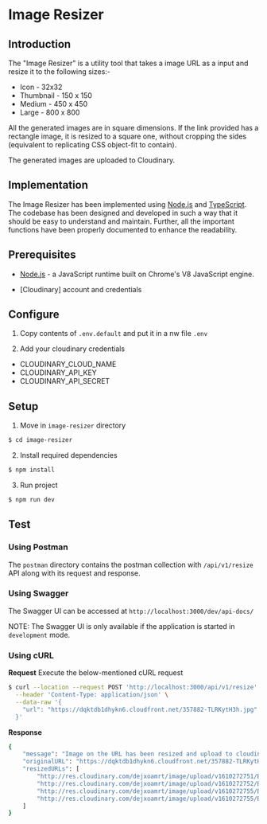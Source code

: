 # Image Resizer

## Introduction

The "Image Resizer" is a utility tool that takes a image URL as a input and resize it to the following sizes:-

- Icon - 32x32
- Thumbnail - 150 x 150
- Medium - 450 x 450
- Large - 800 x 800

All the generated images are in square dimensions. If the link provided has a rectangle image, it is resized to a square one, without cropping the sides (equivalent to replicating CSS object-fit to contain).

The generated images are uploaded to Cloudinary.

## Implementation

The Image Resizer has been implemented using [Node.js](https://nodejs.org) and [TypeScript](https://www.typescriptlang.org/). The codebase has been designed and developed in such a way that it should be easy to understand and maintain.
Further, all the important functions have been properly documented to enhance the readability.

## Prerequisites

- [Node.js](https://nodejs.org/en/) - a JavaScript runtime built on Chrome's V8 JavaScript engine.

- [Cloudinary] account and credentials

## Configure

1. Copy contents of `.env.default` and put it in a nw file `.env`

2. Add your cloudinary credentials

- CLOUDINARY_CLOUD_NAME
- CLOUDINARY_API_KEY
- CLOUDINARY_API_SECRET

## Setup

1. Move in `image-resizer` directory

```bash
$ cd image-resizer
```

2. Install required dependencies

```bash
$ npm install
```

3. Run project

```bash
$ npm run dev
```

## Test

### Using Postman

The `postman` directory contains the postman collection with `/api/v1/resize` API along with its request and response.

### Using Swagger

The Swagger UI can be accessed at `http://localhost:3000/dev/api-docs/`

NOTE: The Swagger UI is only available if the application is started in `development` mode.

### Using cURL

**Request** Execute the below-mentioned cURL request

```bash
$ curl --location --request POST 'http://localhost:3000/api/v1/resize' \
  --header 'Content-Type: application/json' \
  --data-raw '{
    "url": "https://dqktdb1dhykn6.cloudfront.net/357882-TLRKytH3h.jpg"
  }'
```

**Response**

```bash
{
    "message": "Image on the URL has been resized and upload to cloudinary",
    "originalURL": "https://dqktdb1dhykn6.cloudfront.net/357882-TLRKytH3h.jpg",
    "resizedURLs": [
        "http://res.cloudinary.com/dejxoamrt/image/upload/v1610272751/BMSQ4KBpJ/32-32/h8nlsmnmszlpfryeblfs.jpg",
        "http://res.cloudinary.com/dejxoamrt/image/upload/v1610272752/BMSQ4KBpJ/150-150/xdaa4pvcznpc4n1k9rep.jpg",
        "http://res.cloudinary.com/dejxoamrt/image/upload/v1610272755/BMSQ4KBpJ/450-450/sced5mnryknxlhxajfmn.jpg",
        "http://res.cloudinary.com/dejxoamrt/image/upload/v1610272755/BMSQ4KBpJ/800-800/nspseeg27cnoyfudauvw.jpg"
    ]
}
```
